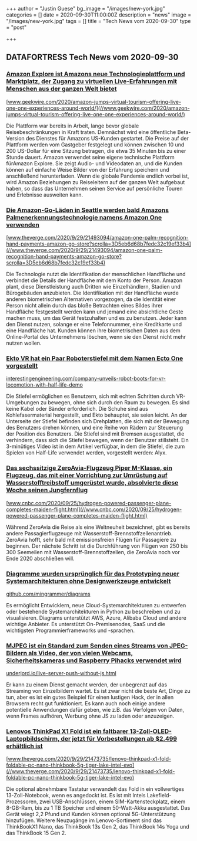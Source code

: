 +++
author = "Justin Guese"
bg_image = "/images/new-york.jpg"
categories = []
date = 2020-09-30T11:00:00Z
description = "news"
image = "/images/new-york.jpg"
tags = []
title = "Tech News vom 2020-09-30"
type = "post"

+++

        
## DATAFORTRESS Tech News vom 2020-09-30



### [Amazon Explore ist Amazons neue Technologieplattform und Marktplatz, der Zugang zu virtuellen Live-Erfahrungen mit Menschen aus der ganzen Welt bietet](//www.geekwire.com/2020/amazon-jumps-virtual-tourism-offering-live-one-one-experiences-around-world/)


[www.geekwire.com/2020/amazon-jumps-virtual-tourism-offering-live-one-one-experiences-around-world/](//www.geekwire.com/2020/amazon-jumps-virtual-tourism-offering-live-one-one-experiences-around-world/)


Die Plattform war bereits in Arbeit, lange bevor globale Reisebeschränkungen in Kraft traten. Demnächst wird eine öffentliche Beta-Version des Dienstes für Amazons US-Kunden gestartet. Die Preise auf der Plattform werden vom Gastgeber festgelegt und können zwischen 10 und 200 US-Dollar für eine Sitzung betragen, die etwa 35 Minuten bis zu einer Stunde dauert. Amazon verwendet seine eigene technische Plattform fürAmazon Explore. Sie zeigt Audio- und Videodaten an, und die Kunden können auf einfache Weise Bilder von der Erfahrung speichern und anschließend herunterladen. Wenn die globale Pandemie endlich vorbei ist, wird Amazon Beziehungen zu Reiseleitern auf der ganzen Welt aufgebaut haben, so dass das Unternehmen seinen Service auf persönliche Touren und Erlebnisse ausweiten kann.


### [Die Amazon-Go-Läden in Seattle werden bald Amazons Palmenerkennungstechnologie namens Amazon One verwenden](//www.theverge.com/2020/9/29/21493094/amazon-one-palm-recognition-hand-payments-amazon-go-store?scrolla=3D5eb6d68b7fedc32c19ef33b4)


[www.theverge.com/2020/9/29/21493094/amazon-one-palm-recognition-hand-payments-amazon-go-store?scrolla=3D5eb6d68b7fedc32c19ef33b4](//www.theverge.com/2020/9/29/21493094/amazon-one-palm-recognition-hand-payments-amazon-go-store?scrolla=3D5eb6d68b7fedc32c19ef33b4)


Die Technologie nutzt die Identifikation der menschlichen Handfläche und verbindet die Details der Handfläche mit dem Konto der Person. Amazon plant, diese Dienstleistung auch Dritten wie Einzelhändlern, Stadien und Bürogebäuden anzubieten. Die Identifikation mit der Handfläche wurde anderen biometrischen Alternativen vorgezogen, da die Identität einer Person nicht allein durch das bloße Betrachten eines Bildes ihrer Handfläche festgestellt werden kann und jemand eine absichtliche Geste machen muss, um das Gerät festzuhalten und es zu benutzen. Jeder kann den Dienst nutzen, solange er eine Telefonnummer, eine Kreditkarte und eine Handfläche hat. Kunden können ihre biometrischen Daten aus dem Online-Portal des Unternehmens löschen, wenn sie den Dienst nicht mehr nutzen wollen.


### [Ekto VR hat ein Paar Roboterstiefel mit dem Namen Ecto One vorgestellt](//interestingengineering.com/company-unveils-robot-boots-for-vr-locomotion-with-half-life-demo)


[interestingengineering.com/company-unveils-robot-boots-for-vr-locomotion-with-half-life-demo](//interestingengineering.com/company-unveils-robot-boots-for-vr-locomotion-with-half-life-demo)


Die Stiefel ermöglichen es Benutzern, sich mit echten Schritten durch VR-Umgebungen zu bewegen, ohne sich durch den Raum zu bewegen. Es sind keine Kabel oder Bänder erforderlich. Die Schuhe sind aus Kohlefasermaterial hergestellt, und Ekto behauptet, sie seien leicht. An der Unterseite der Stiefel befinden sich Drehplatten, die sich mit der Bewegung des Benutzers drehen können, und eine Reihe von Rädern zur Steuerung der Position des Benutzers. Die Stiefel sind mit Bremsen ausgestattet, die verhindern, dass sich die Stiefel bewegen, wenn der Benutzer stillsteht. Ein 3-minütiges Video ist in dem Artikel verfügbar, in dem die Stiefel, die zum Spielen von Half-Life verwendet werden, vorgestellt werden: Alyx.


### [Das sechssitzige ZeroAvia-Flugzeug Piper M-Klasse, ein Flugzeug, das mit einer Vorrichtung zur Umrüstung auf Wasserstofftreibstoff umgerüstet wurde, absolvierte diese Woche seinen Jungfernflug](//www.cnbc.com/2020/09/25/hydrogen-powered-passenger-plane-completes-maiden-flight.html)


[www.cnbc.com/2020/09/25/hydrogen-powered-passenger-plane-completes-maiden-flight.html](//www.cnbc.com/2020/09/25/hydrogen-powered-passenger-plane-completes-maiden-flight.html)


Während ZeroAvia die Reise als eine Weltneuheit bezeichnet, gibt es bereits andere Passagierflugzeuge mit Wasserstoff-Brennstoffzellenantrieb. ZeroAvia hofft, sehr bald mit emissionsfreien Flügen für Passagiere zu beginnen. Der nächste Schritt ist die Durchführung von Flügen von 250 bis 300 Seemeilen mit Wasserstoff-Brennstoffzellen, die ZeroAvia noch vor Ende 2020 abschließen will.


### [Diagramme wurden ursprünglich für das Prototyping neuer Systemarchitekturen ohne Designwerkzeuge entwickelt](//github.com/mingrammer/diagrams)


[github.com/mingrammer/diagrams](//github.com/mingrammer/diagrams)


Es ermöglicht Entwicklern, neue Cloud-Systemarchitekturen zu entwerfen oder bestehende Systemarchitekturen in Python zu beschreiben und zu visualisieren. Diagrams unterstützt AWS, Azure, Alibaba Cloud und andere wichtige Anbieter. Es unterstützt On-Premisenodes, SaaS und die wichtigsten Programmierframeworks und -sprachen.


### [MJPEG ist ein Standard zum Senden eines Streams von JPEG-Bildern als Video, der von vielen Webcams, Sicherheitskameras und Raspberry Pihacks verwendet wird](//underjord.io/live-server-push-without-js.html)


[underjord.io/live-server-push-without-js.html](//underjord.io/live-server-push-without-js.html)


Er kann zu einem Dienst gemacht werden, der unbegrenzt auf das Streaming von Einzelbildern wartet. Es ist zwar nicht die beste Art, Dinge zu tun, aber es ist ein gutes Beispiel für einen lustigen Hack, der in allen Browsern recht gut funktioniert. Es kann auch noch einige andere potentielle Anwendungen dafür geben, wie z.B. das Verfolgen von Daten, wenn Frames aufhören, Werbung ohne JS zu laden oder anzuzeigen.


### [Lenovos ThinkPad X1 Fold ist ein faltbarer 13-Zoll-OLED-Laptopbildschirm, der jetzt für Vorbestellungen ab $2.499 erhältlich ist](//www.theverge.com/2020/9/29/21473735/lenovo-thinkpad-x1-fold-foldable-pc-nano-thinkbook-5g-tiger-lake-intel-evo)


[www.theverge.com/2020/9/29/21473735/lenovo-thinkpad-x1-fold-foldable-pc-nano-thinkbook-5g-tiger-lake-intel-evo](//www.theverge.com/2020/9/29/21473735/lenovo-thinkpad-x1-fold-foldable-pc-nano-thinkbook-5g-tiger-lake-intel-evo)


Die optional abnehmbare Tastatur verwandelt das Fold in ein vollwertiges 13-Zoll-Notebook, wenn es angedockt ist. Es ist mit Intels Lakefield-Prozessoren, zwei USB-Anschlüssen, einem SIM-Kartensteckplatz, einem 8-GB-Ram, bis zu 1 TB Speicher und einem 50-Watt-Akku ausgestattet. Das Gerät wiegt 2,2 Pfund und Kunden können optional 5G-Unterstützung hinzufügen. Weitere Neuzugänge im Lenovo-Sortiment sind das ThinkBookX1 Nano, das ThinkBook 13s Gen 2, das ThinkBook 14s Yoga und das ThinkBook 15 Gen 2.